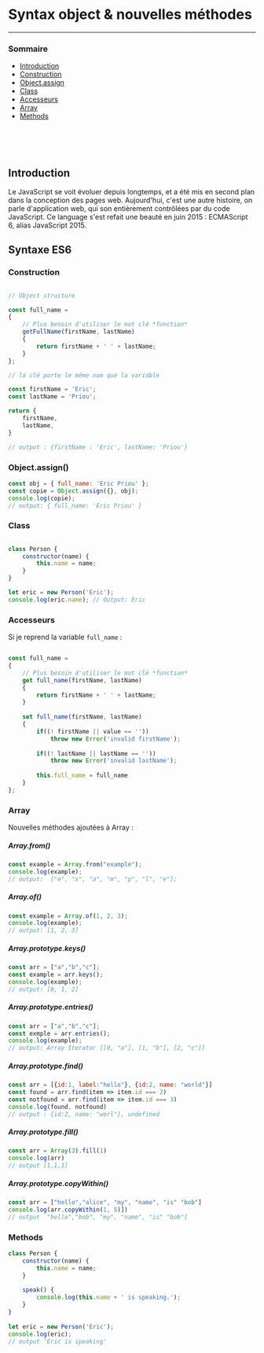 # Syntax object & nouvelles méthodes
<hr>

### Sommaire

* [Introduction](#introduction)
* [Construction](#construction)
* [Object.assign](#object.assign)
* [Class](#class)
* [Accesseurs](#accesseurs)
* [Array](#array)
* [Methods](#methods)


<br><br><br>
## Introduction

Le JavaScript se voit évoluer depuis longtemps, et a été mis en second plan dans la conception des pages web. Aujourd'hui, c'est une autre histoire, on parle d'application web, qui son entièrement contrôlées par du code JavaScript. Ce language s'est refait une beauté en juin 2015 : ECMAScript 6, alias JavaScript 2015.

## Syntaxe ES6

### Construction

```js

// Object structure

const full_name = 
{
	// Plus besoin d'utiliser le mot clé *function*
	getFullName(firstName, lastName)
	{
		return firstName + ' ' + lastName;
	}	
};
```

```js
// la clé porte le même nom que la variable

const firstName = 'Eric';
const lastName = 'Priou';

return {
	firstName, 
	lastName,
}

// output : {firstName : 'Eric', lastName: 'Priou'}
```

### Object.assign()

```js
const obj = { full_name: 'Eric Priou' };
const copie = Object.assign({}, obj);
console.log(copie);
// output: { full_name: 'Eric Priou' }
```

### Class

```js

class Person {
    constructor(name) {
        this.name = name;
    }
}

let eric = new Person('Eric');
console.log(eric.name); // Output: Eric
```

### Accesseurs

Si je reprend la variable `full_name` :

```js

const full_name = 
{
	// Plus besoin d'utiliser le mot clé *function*
	get full_name(firstName, lastName)
	{
		return firstName + ' ' + lastName;
	}
	
	set full_name(firstName, lastName)
	{
		if((! firstName || value == ''))
			throw new Error('invalid firstName');
		
		if((! lastName || lastName == ''))
			throw new Error('invalid lastName');
			
		this.full_name = full_name
	}	
};

```

### Array

Nouvelles méthodes ajoutées à Array :


##### Array.from()
```js
const example = Array.from("example");
console.log(example);
// output:  ["e", "x", "a", "m", "p", "l", "e"];
```

##### Array.of()
```js
const example = Array.of(1, 2, 3);
console.log(example);
// output: [1, 2, 3]
```

##### Array.prototype.keys() 
```js
const arr = ["a","b","c"];
const example = arr.keys(); 
console.log(example);
// output: [0, 1, 2]
```

##### Array.prototype.entries() 
```js
const arr = ["a","b","c"];
const exmple = arr.entries(); 
console.log(example);
// output: Array Iterator [[0, "a"], [1, "b"], [2, "c"]]
```

##### Array.prototype.find() 
```js
const arr = [{id:1, label:"hello"}, {id:2, name: "world"}]
const found = arr.find(item => item.id === 2)
const notfound = arr.find(item => item.id === 3)
console.log(found, notfound)
// output : {id:2, name: "worl"}, undefined
```

##### Array.prototype.fill() 
```js
const arr = Array(3).fill(1)
console.log(arr)
// output [1,1,1]
```

##### Array.prototype.copyWithin()
```js
const arr = ["hello","alice", "my", "name", "is" "bob"]
console.log(arr.copyWithin(1, 5)])
// output  "hello","bob", "my", "name", "is" "bob"]
```


### Methods

```js
class Person {
    constructor(name) {
        this.name = name;
    }
         
    speak() {
        console.log(this.name + ' is speaking.');
    }
}
         
let eric = new Person('Eric');
console.log(eric);
// output 'Eric is speaking'
```
